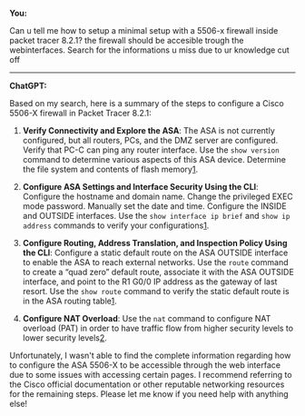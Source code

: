 **You:**

Can u tell me how to setup a minimal setup with a 5506-x firewall inside packet tracer 8.2.1? the firewall should be accesible trough the webinterfaces. Search for the informations u miss due to ur knowledge cut off

* * *

**ChatGPT:**

Based on my search, here is a summary of the steps to configure a Cisco 5506-X firewall in Packet Tracer 8.2.1:

1. **Verify Connectivity and Explore the ASA**: The ASA is not currently configured, but all routers, PCs, and the DMZ server are configured. Verify that PC-C can ping any router interface. Use the `show version` command to determine various aspects of this ASA device. Determine the file system and contents of flash memory​[1](https://itexamanswers.net/21-7-5-packet-tracer-configure-asa-basic-settings-and-firewall-using-the-cli-answers.html)​.
    
2. **Configure ASA Settings and Interface Security Using the CLI**: Configure the hostname and domain name. Change the privileged EXEC mode password. Manually set the date and time. Configure the INSIDE and OUTSIDE interfaces. Use the `show interface ip brief` and `show ip address` commands to verify your configurations​[1](https://itexamanswers.net/21-7-5-packet-tracer-configure-asa-basic-settings-and-firewall-using-the-cli-answers.html)​.
    
3. **Configure Routing, Address Translation, and Inspection Policy Using the CLI**: Configure a static default route on the ASA OUTSIDE interface to enable the ASA to reach external networks. Use the `route` command to create a “quad zero” default route, associate it with the ASA OUTSIDE interface, and point to the R1 G0/0 IP address as the gateway of last resort. Use the `show route` command to verify the static default route is in the ASA routing table​[1](https://itexamanswers.net/21-7-5-packet-tracer-configure-asa-basic-settings-and-firewall-using-the-cli-answers.html)​.
    
4. **Configure NAT Overload**: Use the `nat` command to configure NAT overload (PAT) in order to have traffic flow from higher security levels to lower security levels​[2](https://www.networkstraining.com/cisco-asa-5506-x-configuration-tutorial-guide/)​.
    

Unfortunately, I wasn't able to find the complete information regarding how to configure the ASA 5506-X to be accessible through the web interface due to some issues with accessing certain pages. I recommend referring to the Cisco official documentation or other reputable networking resources for the remaining steps. Please let me know if you need help with anything else!